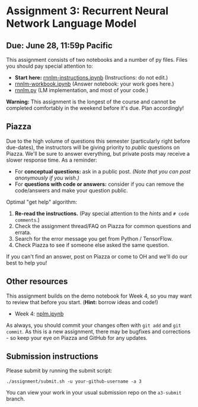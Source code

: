 # Assignment 3: Recurrent Neural Network Language Model

## Due: June 28, 11:59p Pacific

This assignment consists of two notebooks and a number of py files.  Files you should pay special attention to:

* **Start here:** [rnnlm-instructions.ipynb](rnnlm-instructions.ipynb) (Instructions: do not edit.)
* [rnnlm-workbook.ipynb](rnnlm-workbook.ipynb) (Answer notebook: your work goes here.)
* [rnnlm.py](rnnlm.py) (LM implementation, and most of your code.)

**Warning:** This assignment is the longest of the course and cannot be completed comfortably in the weekend before it's due.  Plan accordingly!

## Piazza

Due to the high volume of questions this semester (particularly right before due-dates), the instructors will be giving priority to _public_ questions on Piazza. We'll be sure to answer everything, but private posts may receive a slower response time. As a reminder:

- For **conceptual questions:** ask in a public post. _(Note that you can post 
  anonymously if you wish.)_
- For **questions with code or answers:** consider if you can remove the code/answers and make your question public.

Optimal "get help" algorithm:

1. **Re-read the instructions.** (Pay special attention to the _hints_ and `# code comments`.)
2. Check the assignment thread/FAQ on Piazza for common questions and errata.
3. Search for the error message you get from Python / TensorFlow.
4. Check Piazza to see if someone else asked the same question.

If you can't find an answer, post on Piazza or come to OH and we'll do our best to help you!


## Other resources

This assignment builds on the demo notebook for Week 4, so you may want to review that before you start. (**Hint:** borrow ideas and code!)

* Week 4: [nplm.ipynb](../../materials/week4/nplm.ipynb)

As always, you should commit your changes often with `git add` and `git commit`. As this is a new assignment, there may be bugfixes and corrections - so keep your eye on Piazza and GitHub for any updates.

## Submission instructions

Please submit by running the submit script:
```
./assignment/submit.sh -u your-github-username -a 3
```
You can view your work in your usual submission repo on the `a3-submit` branch.
